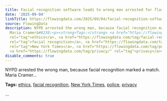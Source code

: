 ```yaml
---
title: Facial recognition software leads to wrong man arrested for flashing
date: '2025-09-04'
linkTitle: https://flowingdata.com/2025/09/04/facial-recognition-software-leads-to-wrong-man-arrested-for-flashing/
source: FlowingData
description: NYPD arrested the wrong man, because facial recognition marked a match.
  Maria Cramer&#8230;<p><strong>Tags:</strong> <a href="https://flowingdata.com/tag/ethics/"
  rel="tag">ethics</a>, <a href="https://flowingdata.com/tag/facial-recognition/"
  rel="tag">facial recognition</a>, <a href="https://flowingdata.com/tag/new-york-times/"
  rel="tag">New York Times</a>, <a href="https://flowingdata.com/tag/police/" rel="tag">police</a>,
  <a href="https://flowingdata.com/tag/privacy/" rel="tag">privacy</a></p> ...
disable_comments: true
---
```

NYPD arrested the wrong man, because facial recognition marked a match. Maria Cramer&#8230;<p><strong>Tags:</strong> <a href="https://flowingdata.com/tag/ethics/" rel="tag">ethics</a>, <a href="https://flowingdata.com/tag/facial-recognition/" rel="tag">facial recognition</a>, <a href="https://flowingdata.com/tag/new-york-times/" rel="tag">New York Times</a>, <a href="https://flowingdata.com/tag/police/" rel="tag">police</a>, <a href="https://flowingdata.com/tag/privacy/" rel="tag">privacy</a></p> ...